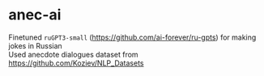 # anec-ai
Finetuned `ruGPT3-small` (https://github.com/ai-forever/ru-gpts) for making jokes in Russian\
Used anecdote dialogues dataset from https://github.com/Koziev/NLP_Datasets
